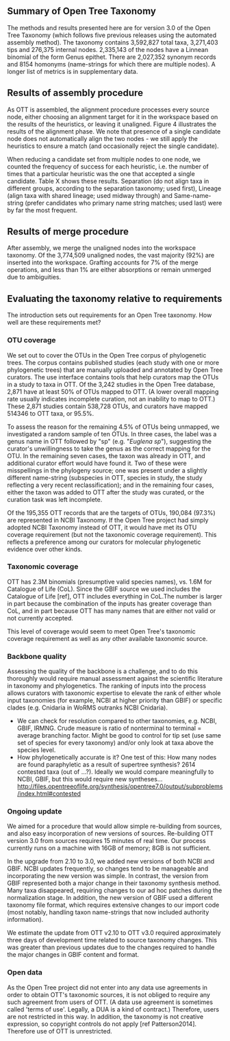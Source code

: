 ## Summary of Open Tree Taxonomy

The methods and results presented here are for version 3.0 of the Open Tree Taxonomy (which follows five previous releases using the automated assembly method). The taxonomy contains 3,592,827 total taxa, 3,271,403 tips and 276,375 internal nodes. 2,335,143 of the nodes have a Linnean binomial of the form Genus epithet. There are 2,027,352 synonym records and 8154 homonyms (name-strings for which there are multiple nodes). A longer list of metrics is in supplementary data.

## Results of assembly procedure

As OTT is assembled, the alignment procedure processes every source node, either choosing an alignment target for it in the workspace based on the results of the heuristics, or leaving it unaligned. Figure 4 illustrates the results of the alignment phase. We note that presence of a single candidate node does not automatically align the two nodes - we still apply the heuristics to ensure a match (and occasionally reject the single candidate).  

When reducing a candidate set from multiple nodes to one node, we counted the frequency of success for each heuristic, i.e. the number of times that a particular heuristic was the one that accepted a single candidate. Table X shows these results. Separation (do not align taxa in different groups, according to the separation taxonomy; used first), Lineage (align taxa with shared lineage; used midway through) and Same-name-string (prefer candidates who primary name string matches; used last) were by far the most frequent.

## Results of merge procedure

After assembly, we merge the unaligned nodes into the workspace taxonomy. Of the 3,774,509 unaligned nodes, the vast majority (92%) are inserted into the workspace. Grafting accounts for 7% of the merge operations, and less than 1% are either absorptions or remain unmerged due to ambiguities.  

## Evaluating the taxonomy relative to requirements

The introduction sets out requirements for an Open Tree taxonomy.
How well are these requirements met?

### OTU coverage

We set out to cover the OTUs in the Open Tree corpus of phylogenetic trees. The
corpus contains published studies (each study with one or more phylogenetic
trees) that are manually uploaded and annotated by Open Tree curators. The use
interface contains tools that help curators map the OTUs in a study to taxa in
OTT. Of the 3,242 studies in the Open Tree database, 2,871 have at least 50% of
OTUs mapped to OTT.  (A lower overall mapping rate usually indicates incomplete
curation, not an inability to map to OTT.)  These 2,871 studies contain 538,728
OTUs, and curators have mapped 514346 to OTT taxa, or 95.5%.

To assess the reason for the remaining 4.5% of OTUs being unmapped, we
investigated a random sample of ten OTUs.  In three cases, the label
was a genus name in OTT followed by "sp" (e.g. "_Euglena sp_"),
suggesting the curator's unwillingness to take the genus as the correct mapping for the OTU.
In the remaining seven cases, the taxon was
already in OTT, and additional curator effort would have found it.
Two of these were misspellings in the phylogeny source; one was
present under a slightly different name-string (subspecies in OTT,
species in study, the study reflecting a very recent
reclassification); and in the remaining four cases, either the taxon
was added to OTT after the study was curated, or the curation task was
left incomplete.

Of the 195,355 OTT records that are the targets of OTUs, 190,084
(97.3%) are represented in NCBI Taxonomy.  If the Open Tree project
had simply adopted NCBI Taxonomy instead of OTT, it would have met its
OTU coverage requirement (but not the taxonomic coverage requirement).
This reflects a preference among our curators for molecular
phylogenetic evidence over other kinds.

<!--
[JAR: measure of how many mapped OTUs come from NCBI, i.e. how close NCBI
gets us to the mapping requirement: `../../bin/jython measure_coverage.py` =
NCBI 190084, OTT 195355 = 0.9730
-->

### Taxonomic coverage

OTT has 2.3M binomials (presumptive valid species names), vs. 1.6M for
Catalogue of Life (CoL).  Since the GBIF source we used includes the Catalogue of Life [ref], OTT includes everything in CoL.The number is larger in part because the
combination of the inputs has greater coverage than CoL, and in part
because OTT has many names that are either not valid or not currently
accepted.

This level of coverage would seem to meet Open Tree's taxonomic
coverage requirement as well as any other available taxonomic source.

### Backbone quality

Assessing the quality of the backbone is a challenge, and to do this thoroughly would require manual assessment against the scientific literature in taxonomy and phylogenetics. The ranking of inputs into the process allows curators with taxonomic expertise to elevate the rank of either whole input taxonomies (for example, NCBI at higher priority than GBIF) or specific clades (e.g. Cnidaria in WoRMS outranks NCBI Cnidaria).

* We can check for resolution compared to other taxonomies, e.g. NCBI, GBIF,
  IRMNG.  Crude measure is ratio of
  nonterminal to terminal = average branching factor.  Might be good
  to control for tip set (use same set of species for every taxonomy)
  and/or only look at taxa above the species level.
* How phylogenetically accurate is it?  One test of this: How many
  nodes are found paraphyletic as a result of supertree synthesis?
  2614 contested taxa (out of ...?).  Ideally we would compare
  meaningfully to NCBI, GBIF, but this would require new syntheses...
  http://files.opentreeoflife.org/synthesis/opentree7.0/output/subproblems/index.html#contested

### Ongoing update

We aimed for a procedure that would allow simple re-building from sources, and also easy incorporation of new versions of sources. Re-building OTT version 3.0 from sources requires 15 minutes of real time. Our process currently runs on a machine with 16GB of memory; 8GB is not sufficient.

In the upgrade from 2.10 to 3.0, we added new versions of both NCBI
and GBIF. NCBI updates frequently, so changes tend to be manageable
and incorporating the new version was simple. In contrast, the
version from GBIF represented both a major change in their taxonomy
synthesis method. Many taxa disappeared, requiring changes to our ad
hoc patches during the normalization stage. In addition, the new
version of GBIF used a different taxonomy file format, which requires
extensive changes to our import code (most notably, handling taxon
name-strings that now included authority information).

We estimate the update from OTT v2.10 to OTT v3.0 required approximately three days of development time
related to source taxonomy changes. This was greater than previous updates due to the changes required to handle the major changes in GBIF content and format.  

### Open data

As the Open Tree project did not enter into any data use agreements
in order to obtain OTT's
taxonomic sources, it is not obliged to require any such agreement
from users of OTT.  (A data use agreement is sometimes called 'terms
of use'.  Legally, a DUA is a kind of contract.)
Therefore, users are not restricted in this way.
In addition, the taxonomy is not creative expression, so copyright
controls do not apply [ref Patterson2014].  Therefore use of OTT is
unrestricted.

